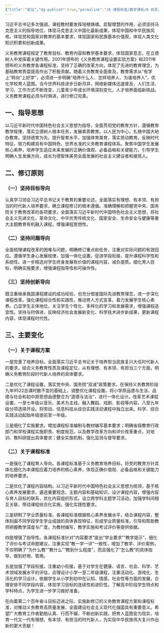 ```yaml
---
{"title":"前沿","dg-publish":true,"permalink":"/6 课程标准/数学课标/0 前言/","dgPassFrontmatter":true,"noteIcon":""}
---
```




习近平总书记多次强调，课程教材要发挥培根铸魂、启智增慧的作用，必须坚持马克思主义的指导地位，体现马克思主义中国化最新成果，体现中国和中华民族风格，体现党和国家对教育的基本要求，体现国家和民族基本价值观，体现人类文化知识积累和创新成果。

义务教育课程规定了教育目标、教育内容和教学基本要求，体现国家意志，在立德树人中发挥着关键作用。2001年颁布的《义务教育课程设置实验方案》和2011年颁布的义务教育各课程标准，坚持了正确的改革方向，体现了先进的教育理念，为基础教育质盘提高作出了积极贡献。随着义务教育全面普及，教育需求从“有学上”转向“上好学”，必须进一步明确“培养什么人、怎样培养人、为谁培养人”，优化学校育人蓝图。当今世界科技进步日新月异，网络新媒体迅速普及，人们生活、学习、工作方式不断改变，儿童青少年成长环境深刻变化，人才培养面临新挑战。义务教育课程必须与时俱进，进行修订完善。

## 一、指导思想

以习近平新时代中国特色社会主义思想为指导，全面贯彻党的教育方针，遵循教育教学规律，落实立德树人根本任务，发展素质教育。以人民为中心，扎根中国大地办教育。坚持德育为先，提升智育水平，加强体育美育，落实劳动教育。反映时代特征，努力构建具有中国特色、世界水准的义务教育课程体系。聚焦中国学生发展核心素养，培养学生适应未来发展的正确价值观、必备品格和关键能力，引导学生明确人生发展方向，成长为德智体美劳全面发展的社会主义建设者和接班人。

## 二、修订原则

### （一）坚持目标导向

认真学习领会习近平总书记关于教育的重要论述，全面落实有理想、有本领、有担当的时代新人培养要求，确立课程修订的根本遵循。准确理解和把握党中央、国务院关于教育改革的各项要求，全面落实习近平新时代中国特色社会主义思想，将社会主义先进文化、革命文化、中华优秀传统文化、国家安全、生命安全与健康等重大主题教育有机融入课程，增强课程思想性。

### （二）坚持问题导向

全面梳理课程改革的困难与问题，明确修订重点和任务，注重对实际问题的有效回应。遵循学生身心发展规律，加强一体化设置，促进学段衔接，提升课程科学性和系统性。进一步精选对学生终身发展有价值的课程内容，减负提质。细化育人目标，明确实施要求，增强课程指导性和可操作性。

### （三）坚持创新导向

既注重继承我国课程建设的成功经验，也充分借鉴国际先进教育理念，进一步深化课程改革。强化课程综合性和实践性，推动育人方式变革，着力发展学生核心素养。凸显学生主体地位，关注学生个性化、多样化的学习和发展需求，增强课程适宜性。坚持与时俱进，反映经济社会发展新变化、科学技术进步新成果，更新课程内容，体现课程时代性。

## 三、主要变化

### （一）关于课程方案

一是完善了培养目标。全面落实习近平总书记关于培养担当民族复兴大任时代新人的要求，结合义务教育性质及课程定位，从有理想、有本领、有担当三个方面，明确义务教育阶段时代新人培养的具体要求。

二是优化了课程设置。落实党中央、国务院“双减”政策要求，在保持义务教育阶段九年9522总课时数不变的基础上，调整优化课程设置。将小学原品德与生活、品德与社会和初中原思想品德整合为“道德与法治”，进行一体化设计。改革艺术课程设置，一至七年级以音乐、美术为主线，融入舞蹈、戏剧、影视等内容，八至九年级分项选择开设。将劳动、信息科技从综合实践活动课程中独立出来。科学、综合实践活动起始年级提前至一年级。

三是细化了实施要求。增加课程标准编制与教材编写基本要求；明确省级教育行政部门和学校课程实施职责、制度规范，以及教学改革方向和评价改革重点，对培训、教科研提出具体要求；健全实施机制，强化监测与督导要求。

### （二）关于课程标准

一是强化了课程育人导向。各课程标准基于义务教育培养目标，将党的教育方针具体化细化为本课程应着力培养的核心素养，体现正确价值观、必备品格和关键能力的培养要求。

二是优化了课程内容结构。以习近平新时代中国特色社会主义思想为统领，基于核心素养发展要求，遴选重要观念、主题内容和基础知识，设计课程内容，增强内容与育人目标的联系，优化内容组织形式。设立跨学科主题学习活动，加强学科间相互关联，带动课程综合化实施，强化实践性要求。

三是研制了学业质量标准。各课程标准根据核心素养发展水平，结合课程内容，整体刻画不同学段学生学业成就的具体表现特征，形成学业质量标准，引导和帮助教师把握教学深度与广度，为教材编写、教学实施和考试评价等提供依据。

四是增强了指导性。各课程标准针对“内容要求”提出“学业要求”“教学提示”，细化了评价与考试命题建议，注重实现“教一学一评”一致性，增加了教学、评价案例，不仅明确了“为什么教”“教什么”“教到什么程度”，而且强化了“怎么教”的具体指导，做到好用、管用。

五是加强了学段衔接。注重幼小衔接，基于对学生在健康、语言、社会、科学、艺术领域发展水平的评估，合理设计小学一至二年级课程，注重活动化、游戏化、生活化的学习设计。依据学生从小学到初中在认知、情感、社会性等方面的发展，合理安排不同学段内容，体现学习目标的连续性和进阶性。了解高中阶段学生特点和学科特点，为学生进一步学习做好准备。

在向着第二个百年奋斗目标迈进之际，实施新修订的义务教育课程方案和课程标准，对推动义务教育高质量发展、全面建设社会主义现代化强国具有重要意义。希望广大教育工作者勤勉认真、行而不辍，不断创新实践，把育人蓝图变为现实，培育一代又一代有理想、有本领、有担当的时代新人，为实现中华民族伟大复兴作出新的更大贡献！